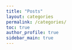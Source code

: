 ```yaml
---
title: "Posts"
layout: categories
permalink: /categories/
toc: true
author_profile: true
sidebar_main: true
---
```

